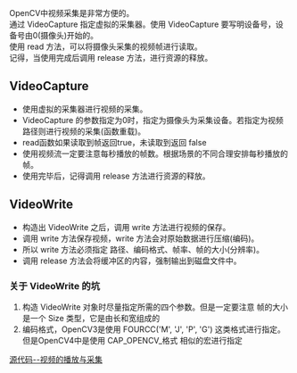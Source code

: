 OpenCV中视频采集是非常方便的。               
通过 VideoCapture 指定虚拟的采集器。使用 VideoCapture 要写明设备号，设备号由0(摄像头)开始的。            
使用 read 方法，可以将摄像头采集的视频帧进行读取。               
记得，当使用完成后调用 release 方法，进行资源的释放。               

## VideoCapture
- 使用虚拟的采集器进行视频的采集。                  
- VideoCapture 的参数指定为0时，指定为摄像头为采集设备。若指定为视频路径则进行视频的采集(函数重载)。              
- read函数如果读取到帧返回true，未读取到返回 false                 
- 使用视频流一定要注意每秒播放的帧数。根据场景的不同合理安排每秒播放的帧。                
- 使用完毕后，记得调用 release 方法进行资源的释放。                 

## VideoWrite
- 构造出 VideoWrite 之后，调用 write 方法进行视频的保存。                
- 调用 write 方法保存视频，write 方法会对原始数据进行压缩(编码)。               
- 所以 write 方法必须指定 路径、编码格式、帧率、帧的大小(分辨率)。                 
- 调用 release 方法会将缓冲区的内容，强制输出到磁盘文件中。                    

### 关于 VideoWrite 的坑
1. 构造 VideoWrite 对象时尽量指定所需的四个参数。但是一定要注意 帧的大小是一个 Size 类型，它是由长和宽组成的                  
2. 编码格式，OpenCV3是使用 FOURCC('M', 'J', 'P', 'G') 这类格式进行指定。但是OpenCV4中是使用 CAP_OPENCV_格式 相似的宏进行指定     

[源代码--视频的播放与采集](../assets/Source/OpenCV/02-videoplay.cpp)             